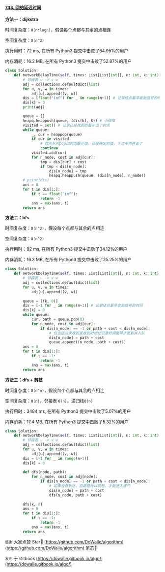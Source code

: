 #### [743. 网络延迟时间](https://leetcode-cn.com/problems/network-delay-time/)

**方法一：dijkstra**

时间复杂度：`O(n*logn)`，假设每个点都与其余的点相连

空间复杂度：`O(n^2)`

执行用时：72 ms, 在所有 Python3 提交中击败了64.95%的用户

内存消耗：16.2 MB, 在所有 Python3 提交中击败了52.87%的用户

```python
class Solution:
    def networkDelayTime(self, times: List[List[int]], n: int, k: int) -> int:
        # 邻接表 u -> v w
        adj = collections.defaultdict(list)
        for u, v, w in times:
            adj[u].append((v, w))
        dis = [float("inf") for _ in range(n+1)] # 记录结点最早收到信号的时间
        dis[k] = 0
        print(adj)

        queue = []
        heapq.heappush(queue, (dis[k], k)) # 小根堆
        visited = set() # 记录已经找到的最小值了的点
        while queue:
            _, cur = heappop(queue)
            if cur in visited:
                # 优先队列pop出的为最小值，已经确定的值，下次不用再走了
                continue
            visited.add(cur)
            for n_node, cost in adj[cur]:
                tmp = dis[cur] + cost
                if tmp < dis[n_node]:
                    dis[n_node] = tmp
                    heapq.heappush(queue, (dis[n_node], n_node))
        # print(dis)
        ans = 0
        for t in dis[1:]:
            if t == float("inf"):
                return -1
            ans = max(ans, t)
        return ans
```



**方法二：bfs**

时间复杂度：`O(n^2)`，假设每个点都与其余的点相连

空间复杂度：`O(n^2)`

执行用时：92 ms, 在所有 Python3 提交中击败了34.12%的用户

内存消耗：16.3 MB, 在所有 Python3 提交中击败了25.25%的用户

```python
class Solution:
    def networkDelayTime(self, times: List[List[int]], n: int, k: int) -> int:
        # 邻接表 u -> v w
        adj = collections.defaultdict(list)
        for u, v, w in times:
            adj[u].append((v, w))
        
        queue = [(k, 0)]
        dis = [-1 for _ in range(n+1)] # 记录结点最早收到信号的时间
        dis[k] = 0
        while queue:
            cur, path = queue.pop(0)
            for n_node, cost in adj[cur]:
                if dis[n_node] == -1 or path + cost < dis[n_node]:
                    # 仅当结点未收到或收到时间比记录时间更早才更新并入队
                    dis[n_node] = path + cost
                    queue.append((n_node, path + cost))
        ans = 0
        for t in dis[1:]:
            if t == -1:
                return -1
            ans = max(ans, t)
        return ans
```

**方法三：dfs + 剪枝**

时间复杂度：`O(n^n)`，假设每个点都与其余的点相连

空间复杂度：`O(n)`，邻接表 `O(n)`，递归栈`O(n)`

执行用时：3484 ms, 在所有 Python3 提交中击败了5.07%的用户

内存消耗：17.4 MB, 在所有 Python3 提交中击败了5.32%的用户

```python
class Solution:
    def networkDelayTime(self, times: List[List[int]], n: int, k: int) -> int:
        # 邻接表 u -> v w
        adj = collections.defaultdict(list)
        for u, v, w in times:
            adj[u].append((v, w))
        dis = [-1 for _ in range(n+1)]
        dis[k] = 0
        
        def dfs(node, path):
            for n_node, cost in adj[node]:
                if dis[n_node] == -1 or path + cost < dis[n_node]:
                    # 如果没有到达，且路径比以前短，才能进入递归
                    dis[n_node] = path + cost
                    dfs(n_node, path + cost)
        
        dfs(k, 0)
        ans = 0
        for t in dis[1:]:
            if t == -1:
                return -1
            ans = max(ans, t)
        return ans
```



`感谢`  大家点赞 Star🌟 [https://github.com/DoWalle/algorithm](https://github.com/DoWalle/algorithm) 笔芯🤞

`发布`  于 Gitbook [https://dowalle.gitbook.io/algo/](https://dowalle.gitbook.io/algo/)

